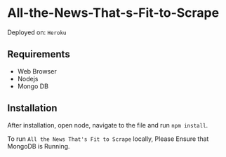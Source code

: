 # All-the-News-That-s-Fit-to-Scrape

Deployed on: `Heroku`

## Requirements
- Web Browser
- Nodejs
- Mongo DB

## Installation

After installation, open node, navigate to the file and run `npm install`.

To run `All the News That's Fit to Scrape` locally, Please Ensure that MongoDB is Running.

